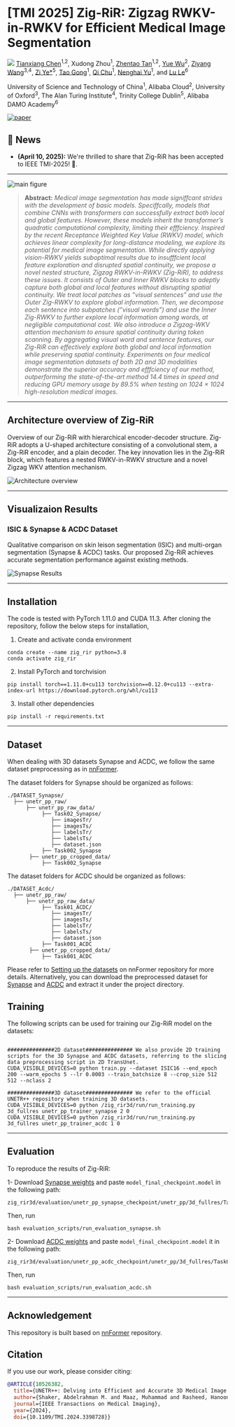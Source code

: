 # [TMI 2025] Zig-RiR: Zigzag RWKV-in-RWKV for Efficient Medical Image Segmentation
![](https://i.imgur.com/waxVImv.png)
[Tianxiang Chen](https://scholar.google.com/citations?user=vTy9Te8AAAAJ&hl=en&authuser=1&oi=sra)<sup>1,2</sup>, Xudong Zhou<sup>1</sup>, [Zhentao Tan](https://scholar.google.com/citations?user=VCX7itEAAAAJ&hl=en)<sup>1,2</sup>, [Yue Wu](https://scholar.google.com/citations?user=srajsjoAAAAJ&hl=en)<sup>2</sup>, [Ziyang Wang](https://scholar.google.com/citations?user=GWF20_wAAAAJ&hl=en)<sup>3,4</sup>, [Zi Ye*](https://scholar.google.com/citations?user=1V0CqfYAAAAJ&hl=en)<sup>5</sup>, [Tao Gong](https://scholar.google.com/citations?user=_JhW9D0AAAAJ&hl=en)<sup>1</sup>,  [Qi Chu](https://scholar.google.com/citations?user=JZjOMdsAAAAJ&hl=en)<sup>1</sup>,  [Nenghai Yu](https://scholar.google.com/citations?user=7620QAMAAAAJ&hl=en)<sup>1</sup>, and [Lu Le](https://scholar.google.com/citations?user=kZn0f6gAAAAJ&hl=en)<sup>6</sup>

University of Science and Technology of China<sup>1</sup>, Alibaba Cloud<sup>2</sup>, University of Oxford<sup>3</sup>, The Alan Turing Institute<sup>4</sup>, Trinity College Dublin<sup>5</sup>, Alibaba DAMO Academy<sup>6</sup>

[![paper](https://img.shields.io/badge/Paper-<COLOR>.svg)](https://ieeexplore.ieee.org/document/10526382)


## :rocket: News
* **(April 10, 2025):** We're thrilled to share that Zig-RiR has been accepted to IEEE TMI-2025! 🎊.

<hr />

![main figure](media/intro_fig.png)
> **Abstract:** *Medical image segmentation has made signiffcant
 strides with the development of basic models.
Speciffcally, models that combine CNNs with transformers
can successfully extract both local and global features.
However, these models inherit the transformer’s quadratic
computational complexity, limiting their efffciency. Inspired
by the recent Receptance Weighted Key Value (RWKV)
model, which achieves linear complexity for long-distance
modeling, we explore its potential for medical image segmentation.
 While directly applying vision-RWKV yields suboptimal
 results due to insufffcient local feature exploration
and disrupted spatial continuity, we propose a novel nested
structure, Zigzag RWKV-in-RWKV (Zig-RiR), to address
these issues. It consists of Outer and Inner RWKV blocks to
adeptly capture both global and local features without disrupting
 spatial continuity. We treat local patches as ”visual
sentences” and use the Outer Zig-RWKV to explore global
information. Then, we decompose each sentence into subpatches
 (”visual words”) and use the Inner Zig-RWKV to
further explore local information among words, at negligible
 computational cost. We also introduce a Zigzag-WKV
attention mechanism to ensure spatial continuity during
token scanning. By aggregating visual word and sentence
features, our Zig-RiR can effectively explore both global
and local information while preserving spatial continuity.
Experiments on four medical image segmentation datasets
of both 2D and 3D modalities demonstrate the superior
accuracy and efffciency of our method, outperforming the
state-of-the-art method 14.4 times in speed and reducing
GPU memory usage by 89.5% when testing on 1024 × 1024
high-resolution medical images.* 
<hr />


## Architecture overview of Zig-RiR
Overview of our Zig-RiR with hierarchical encoder-decoder structure. Zig-RiR adopts a U-shaped
architecture consisting of a convolutional stem, a Zig-RiR
encoder, and a plain decoder. The key innovation lies in
the Zig-RiR block, which features a nested RWKV-in-RWKV
structure and a novel Zigzag WKV attention mechanism.

![Architecture overview](asset/overview.jpg)

<hr />


## Visualizaion Results

### ISIC & Synapse & ACDC Dataset

Qualitative comparison on skin leison segmentation (ISIC) and multi-organ segmentation (Synapse & ACDC) tasks. Our proposed Zig-RiR achieves accurate segmentation performance against existing methods.

![Synapse Results](asset/vis.jpg)

<hr />

## Installation
The code is tested with PyTorch 1.11.0 and CUDA 11.3. After cloning the repository, follow the below steps for installation,

1. Create and activate conda environment
```shell
conda create --name zig_rir python=3.8
conda activate zig_rir
```
2. Install PyTorch and torchvision
```shell
pip install torch==1.11.0+cu113 torchvision==0.12.0+cu113 --extra-index-url https://download.pytorch.org/whl/cu113
```
3. Install other dependencies
```shell
pip install -r requirements.txt
```
<hr />


## Dataset
When dealing with 3D datasets Synapse and ACDC, we follow the same dataset preprocessing as in [nnFormer](https://github.com/282857341/nnFormer).

The dataset folders for Synapse should be organized as follows: 

```
./DATASET_Synapse/
  ├── unetr_pp_raw/
      ├── unetr_pp_raw_data/
           ├── Task02_Synapse/
              ├── imagesTr/
              ├── imagesTs/
              ├── labelsTr/
              ├── labelsTs/
              ├── dataset.json
           ├── Task002_Synapse
       ├── unetr_pp_cropped_data/
           ├── Task002_Synapse
 ```
 
 The dataset folders for ACDC should be organized as follows: 

```
./DATASET_Acdc/
  ├── unetr_pp_raw/
      ├── unetr_pp_raw_data/
           ├── Task01_ACDC/
              ├── imagesTr/
              ├── imagesTs/
              ├── labelsTr/
              ├── labelsTs/
              ├── dataset.json
           ├── Task001_ACDC
       ├── unetr_pp_cropped_data/
           ├── Task001_ACDC
 ```
 
Please refer to [Setting up the datasets](https://github.com/282857341/nnFormer) on nnFormer repository for more details.
Alternatively, you can download the preprocessed dataset for [Synapse](https://mbzuaiac-my.sharepoint.com/:u:/g/personal/abdelrahman_youssief_mbzuai_ac_ae/EbHDhSjkQW5Ak9SMPnGCyb8BOID98wdg3uUvQ0eNvTZ8RA?e=YVhfdg) and [ACDC](https://mbzuaiac-my.sharepoint.com/:u:/g/personal/abdelrahman_youssief_mbzuai_ac_ae/EY9qieTkT3JFrhCJQiwZXdsB1hJ4ebVAtNdBNOs2HAo3CQ?e=VwfFHC) and extract it under the project directory.

## Training
The following scripts can be used for training our Zig-RiR model on the datasets:
```shell

###############2D dataset############### We also provide 2D training scripts for the 3D Synapse and ACDC datasets, referring to the slicing data preprocessing script in 2D TransUnet.
CUDA_VISIBLE_DEVICES=0 python train.py --dataset ISIC16 --end_epoch 200 --warm_epochs 5 --lr 0.0003 --train_batchsize 8 --crop_size 512 512 --nclass 2

###############3D dataset############### We refer to the official UNETR++ repository when training 3D datasets. 
CUDA_VISIBLE_DEVICES=0 python /zig_rir3d/run/run_training.py 3d_fullres unetr_pp_trainer_synapse 2 0
CUDA_VISIBLE_DEVICES=0 python /zig_rir3d/run/run_training.py 3d_fullres unetr_pp_trainer_acdc 1 0

```

<hr />

## Evaluation

To reproduce the results of Zig-RiR: 

1- Download [Synapse weights](https://drive.google.com/file/d/13JuLMeDQRR_a3c3tr2V2oav6I29fJoBa) and paste ```model_final_checkpoint.model``` in the following path:
```shell
zig_rir3d/evaluation/unetr_pp_synapse_checkpoint/unetr_pp/3d_fullres/Task002_Synapse/unetr_pp_trainer_synapse__unetr_pp_Plansv2.1/fold_0/
```
Then, run 
```shell
bash evaluation_scripts/run_evaluation_synapse.sh
```
2- Download [ACDC weights](https://drive.google.com/file/d/15YXiHai1zLc1ycmXaiSHetYbLGum3tV5) and paste ```model_final_checkpoint.model``` it in the following path:
```shell
zig_rir3d/evaluation/unetr_pp_acdc_checkpoint/unetr_pp/3d_fullres/Task001_ACDC/unetr_pp_trainer_acdc__unetr_pp_Plansv2.1/fold_0/
```
Then, run 
```shell
bash evaluation_scripts/run_evaluation_acdc.sh
```

<hr />

## Acknowledgement
This repository is built based on [nnFormer](https://github.com/282857341/nnFormer) repository.

## Citation
If you use our work, please consider citing:
```bibtex
@ARTICLE{10526382,
  title={UNETR++: Delving into Efficient and Accurate 3D Medical Image Segmentation}, 
  author={Shaker, Abdelrahman M. and Maaz, Muhammad and Rasheed, Hanoona and Khan, Salman and Yang, Ming-Hsuan and Khan, Fahad Shahbaz},
  journal={IEEE Transactions on Medical Imaging}, 
  year={2024},
  doi={10.1109/TMI.2024.3398728}}

```
